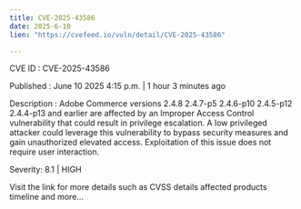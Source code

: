 ```yaml
---
title: CVE-2025-43586
date: 2025-6-10
lien: "https://cvefeed.io/vuln/detail/CVE-2025-43586"

---
```


CVE ID : CVE-2025-43586

Published :  June 10
2025
4:15 p.m. | 1 hour
3 minutes ago

Description : Adobe Commerce versions 2.4.8
2.4.7-p5
2.4.6-p10
2.4.5-p12
2.4.4-p13 and earlier are affected by an Improper Access Control vulnerability that could result in privilege escalation. A low privileged attacker could leverage this vulnerability to bypass security measures and gain unauthorized elevated access. Exploitation of this issue does not require user interaction.

Severity: 8.1 | HIGH

Visit the link for more details
such as CVSS details
affected products
timeline
and more...
